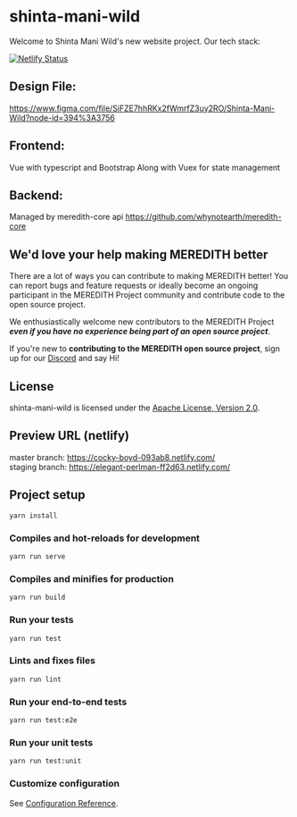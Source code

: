 # shinta-mani-wild

Welcome to Shinta Mani Wild's new website project. Our tech stack:

[![Netlify Status](https://api.netlify.com/api/v1/badges/4eda4789-8413-4278-bceb-146da2ff6a22/deploy-status)](https://app.netlify.com/sites/elegant-perlman-ff2d63/deploys)

## Design File:

https://www.figma.com/file/SiFZE7hhRKx2fWmrfZ3uy2RO/Shinta-Mani-Wild?node-id=394%3A3756

## Frontend:
Vue with typescript and Bootstrap
Along with Vuex for state management

## Backend:
Managed by meredith-core api https://github.com/whynotearth/meredith-core

## We'd love your help making MEREDITH better

There are a lot of ways you can contribute to making MEREDITH better! You can report bugs and feature requests or ideally become an ongoing participant in the MEREDITH Project community and contribute code to the open source project.

We enthusiastically welcome new contributors to the MEREDITH Project **_even if you have no experience being part of an open source project_**.  

If you're new to **contributing to the MEREDITH open source project**, sign up for our [Discord](https://discord.gg/EBpyFM3) and say Hi!

## License

shinta-mani-wild is licensed under the [Apache License, Version 2.0](LICENSE).

## Preview URL (netlify)

master branch: https://cocky-boyd-093ab8.netlify.com/  
staging branch: https://elegant-perlman-ff2d63.netlify.com/

## Project setup

```
yarn install
```

### Compiles and hot-reloads for development

```
yarn run serve
```

### Compiles and minifies for production

```
yarn run build
```

### Run your tests

```
yarn run test
```

### Lints and fixes files

```
yarn run lint
```

### Run your end-to-end tests

```
yarn run test:e2e
```

### Run your unit tests

```
yarn run test:unit
```

### Customize configuration

See [Configuration Reference](https://cli.vuejs.org/config/).
